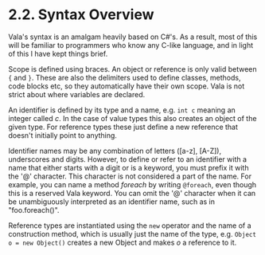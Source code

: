 # 2.2. Syntax Overview

Vala's syntax is an amalgam heavily based on C#'s. As a result, most
of this will be familiar to programmers who know any C-like language,
and in light of this I have kept things brief.

Scope is defined using braces. An object or reference is only valid
between `{` and `}`. These are also the delimiters used to define
classes, methods, code blocks etc, so they automatically have their own
scope. Vala is not strict about where variables are declared.

An identifier is defined by its type and a name, e.g. `int c` meaning an
integer called *c*. In the case of value types this also creates an
object of the given type. For reference types these just define a new
reference that doesn't initially point to anything.

Identifier names may be any combination of letters ([a-z], [A-Z]),
underscores and digits. However, to define or refer to an identifier
with a name that either starts with a digit or is a keyword, you must
prefix it with the '@' character. This character is not considered a
part of the name. For example, you can name a method *foreach* by
writing `@foreach`, even though this is a reserved Vala keyword. You can
omit the '@' character when it can be unambiguously interpreted as an
identifier name, such as in "foo.foreach()".

Reference types are instantiated using the `new` operator and the name
of a construction method, which is usually just the name of the type,
e.g. `Object o = new Object()` creates a new Object and makes *o* a
reference to it.
